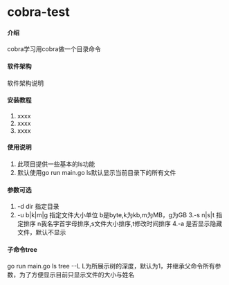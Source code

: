 # cobra-test

#### 介绍
cobra学习用cobra做一个目录命令

#### 软件架构
软件架构说明


#### 安装教程

1.  xxxx
2.  xxxx
3.  xxxx

#### 使用说明

1.  此项目提供一些基本的ls功能
2.  默认使用go run main.go ls默认显示当前目录下的所有文件
#### 参数可选
1.  -d dir 指定目录
2. -u b|k|m|g 指定文件大小单位 b是byte,k为kb,m为MB，g为GB
3.-s n|s|t 指定排序 n我名字首字母排序,s文件大小排序,t修改时间排序
4.-a 是否显示隐藏文件，默认不显示
#### 子命令tree
go run main.go ls tree --L
L为所展示树的深度，默认为1，并继承父命令所有参数，为了方便显示目前只显示文件的大小与姓名
